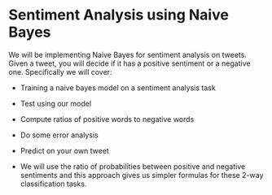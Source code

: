 # Sentiment Analysis using Naive Bayes
We will be implementing Naive Bayes for sentiment analysis on tweets. Given a tweet, you will decide if it has a positive sentiment or a negative one. 
Specifically we will cover: 

* Training a naive bayes model on a sentiment analysis task
* Test using our model
* Compute ratios of positive words to negative words
* Do some error analysis
* Predict on your own tweet


* We will use the ratio of probabilities between positive and negative sentiments and this approach gives us simpler formulas for these 2-way classification tasks.
